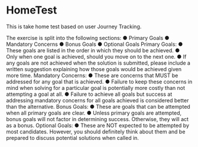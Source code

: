 # HomeTest
This is take home test based on user Journey Tracking.

The exercise is split into the following sections:
● Primary Goals
● Mandatory Concerns
● Bonus Goals
● Optional Goals
Primary Goals:
● These goals are listed in the order in which they should be achieved.
● Only when one goal is achieved, should you move on to the next one.
● If any goals are not achieved when the solution is submitted, please include a
written suggestion explaining how those goals would be achieved given more time.
Mandatory Concerns:
● These are concerns that MUST be addressed for any goal that is achieved.
● Failure to keep these concerns in mind when solving for a particular goal is
potentially more costly than not attempting a goal at all.
● Failure to achieve all goals but success at addressing mandatory concerns for all
goals achieved is considered better than the alternative.
Bonus Goals:
● These are goals that can be attempted when all primary goals are clear.
● Unless primary goals are attempted, bonus goals will not factor in determining
success. Otherwise, they will act as a bonus.
Optional Goals:
● These are NOT expected to be attempted by most candidates. However, you should definitely think about them and be prepared to discuss potential solutions when called in.
